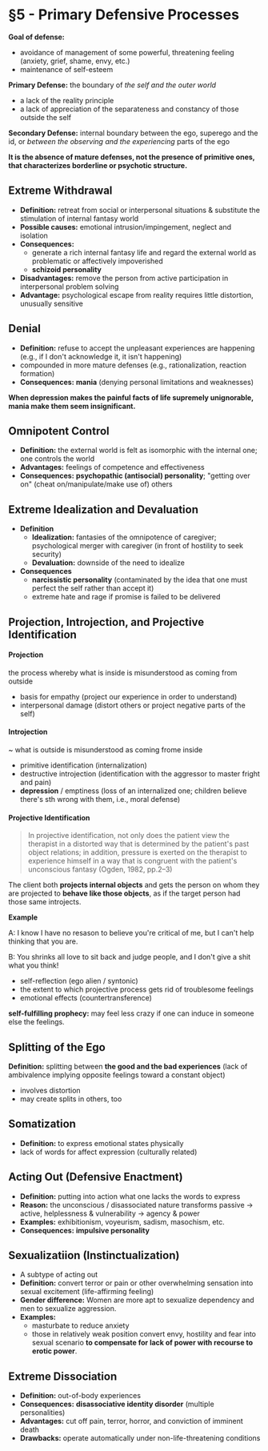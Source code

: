 # §5 - Primary Defensive Processes

**Goal of defense:**

* avoidance of management of some powerful, threatening feeling \(anxiety, grief, shame, envy, etc.\)
* maintenance of self-esteem

**Primary Defense:** the boundary of _the self and the outer world_

* a lack of the reality principle
* a lack of appreciation of the separateness and constancy of those outside the self

**Secondary Defense:** internal boundary between the ego, superego and the id, or _between the observing and the experiencing_ parts of the ego

**It is the absence of mature defenses, not the presence of primitive ones, that characterizes borderline or psychotic structure.**

## Extreme Withdrawal

* **Definition:** retreat from social or interpersonal situations & substitute the stimulation of internal fantasy world
* **Possible causes:** emotional intrusion/impingement, neglect and isolation
* **Consequences:** 
  * generate a rich internal fantasy life and regard the external world as problematic or affectively impoverished
  * **schizoid personality**
* **Disadvantages:** remove the person from active participation in interpersonal problem solving
* **Advantage:** psychological escape from reality requires little distortion, unusually sensitive

## Denial

* **Definition:** refuse to accept the unpleasant experiences are happening \(e.g., if I don't acknowledge it, it isn't happening\)
* compounded in more mature defenses \(e.g., rationalization, reaction formation\)
* **Consequences:** **mania** \(denying personal limitations and weaknesses\)   

**When depression makes the painful facts of life supremely unignorable, mania make them seem insignificant.**

## Omnipotent Control

* **Definition:** the external world is felt as isomorphic with the internal one; one controls the world
* **Advantages:** feelings of competence and effectiveness
* **Consequences:** **psychopathic \(antisocial\) personality**; "getting over on" \(cheat on/manipulate/make use of\) others

## Extreme Idealization and Devaluation

* **Definition**  
  * **Idealization:** fantasies of the omnipotence of caregiver; psychological merger with caregiver \(in front of hostility to seek security\) 
  * **Devaluation:** downside of the need to idealize
* **Consequences** 
  * **narcissistic personality** \(contaminated by the idea that one must perfect the self rather than accept it\)
  * extreme hate and rage if promise is failed to be delivered

## Projection, Introjection, and Projective Identification

#### Projection

the process whereby what is inside is misunderstood as coming from outside

* basis for empathy \(project our experience in order to understand\)
* interpersonal damage \(distort others or project negative parts of the self\)

#### Introjection

~ what is outside is misunderstood as coming frome inside

* primitive identification \(internalization\)
* destructive introjection \(identification with the aggressor to master fright and pain\)
* **depression** / emptiness \(loss of an internalized one; children believe there's sth wrong with them, i.e., moral defense\)

#### Projective Identification

> In projective identification, not only does the patient view the therapist in a distorted way that is determined by the patient's past object relations; in addition, pressure is exerted on the therapist to experience himself in a way that is congruent with the patient's unconscious fantasy \(Ogden, 1982, pp.2–3\)

The client both **projects internal objects** and gets the person on whom they are projected to **behave like those objects**, as if the target person had those same introjects.

**Example**

A: I know I have no resason to believe you're critical of me, but I can't help thinking that you are.

B: You shrinks all love to sit back and judge people, and I don't give a shit what you think!

* self-reflection \(ego alien / syntonic\)
* the extent to which projective process gets rid of troublesome feelings
* emotional effects \(countertransference\)

**self-fulfilling prophecy:** may feel less crazy if one can induce in someone else the feelings.

## Splitting of the Ego

**Definition:** splitting between **the good and the bad experiences** \(lack of ambivalence implying opposite feelings toward a constant object\)

* involves distortion
* may create splits in others, too 

## Somatization

* **Definition:** to express emotional states physically
* lack of words for affect expression \(culturally related\)

## Acting Out \(Defensive Enactment\)

* **Definition:** putting into action what one lacks the words to express 
* **Reason:** the unconscious / disassociated nature transforms passive → active, helplessness & vulnerability → agency & power
* **Examples:** exhibitionism, voyeurism, sadism, masochism, etc.
* **Consequences:** **impulsive personality**

## Sexualizatiion \(Instinctualization\)

* A subtype of acting out
* **Definition:** convert terror or pain or other overwhelming sensation into sexual excitement \(life-affirming feeling\)
* **Gender difference:** Women are more apt to sexualize dependency and men to sexualize aggression.
* **Examples:** 
  * masturbate to reduce anxiety
  * those in relatively weak position convert envy, hostility and fear into sexual scenario **to compensate for lack of power with recourse to erotic power**.

## Extreme Dissociation

* **Definition:** out-of-body experiences
* **Consequences:** **disassociative identity disorder** \(multiple personalities\)
* **Advantages:** cut off pain, terror, horror, and conviction of imminent death
* **Drawbacks:** operate automatically under non-life-threatening conditions



